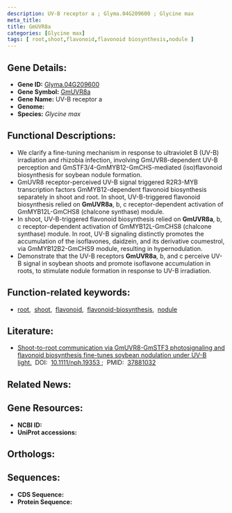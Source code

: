 ```yaml
---
description: UV-B receptor a ; Glyma.04G209600 ; Glycine max
meta_title:
title: GmUVR8a
categories: [Glycine max]
tags: [ root,shoot,flavonoid,flavonoid biosynthesis,nodule ]
---
```


## Gene Details:
- **Gene ID:** [Glyma.04G209600]()
- **Gene Symbol:** <u>GmUVR8a</u>
- **Gene Name:** UV-B receptor a
- **Genome:** []()
- **Species:** *Glycine max*

## Functional Descriptions:
   - We clarify a fine-tuning mechanism in response to ultraviolet B (UV-B) irradiation and rhizobia infection, involving GmUVR8-dependent UV-B perception and GmSTF3/4-GmMYB12-GmCHS-mediated (iso)flavonoid biosynthesis for soybean nodule formation.
   - GmUVR8 receptor-perceived UV-B signal triggered R2R3-MYB transcription factors GmMYB12-dependent flavonoid biosynthesis separately in shoot and root. In shoot, UV-B-triggered flavonoid biosynthesis relied on **GmUVR8a**, b, c receptor-dependent activation of GmMYB12L-GmCHS8 (chalcone synthase) module.
   - In shoot, UV-B-triggered flavonoid biosynthesis relied on **GmUVR8a**, b, c receptor-dependent activation of GmMYB12L-GmCHS8 (chalcone synthase) module. In root, UV-B signaling distinctly promotes the accumulation of the isoflavones, daidzein, and its derivative coumestrol, via GmMYB12B2-GmCHS9 module, resulting in hypernodulation.
   - Demonstrate that the UV-B receptors **GmUVR8a**, b, and c perceive UV-B signal in soybean shoots and promote isoflavone accumulation in roots, to stimulate nodule formation in response to UV-B irradiation.

## Function-related keywords:
   - [root](/tags/root/),&nbsp;&nbsp;[shoot](/tags/shoot/),&nbsp;&nbsp;[flavonoid](/tags/flavonoid/),&nbsp;&nbsp;[flavonoid-biosynthesis](/tags/flavonoid-biosynthesis/),&nbsp;&nbsp;[nodule](/tags/nodule/)

## Literature:
   - [Shoot-to-root communication via GmUVR8-GmSTF3 photosignaling and flavonoid biosynthesis fine-tunes soybean nodulation under UV-B light.](https://doi.org/10.1111/nph.19353 )&nbsp;&nbsp;DOI:&nbsp;&nbsp;[10.1111/nph.19353 ](https://doi.org/10.1111/nph.19353 );&nbsp;&nbsp;PMID:&nbsp;&nbsp;[37881032](https://pubmed.ncbi.nlm.nih.gov/37881032/)

## Related News:

## Gene Resources:
- **NCBI ID:**  [](https://www.ncbi.nlm.nih.gov/gene/?term=)
- **UniProt accessions:**  [](https://www.uniprot.org/uniprotkb//entry)

## Orthologs:

## Sequences:
- **CDS Sequence:**
- **Protein Sequence:**
